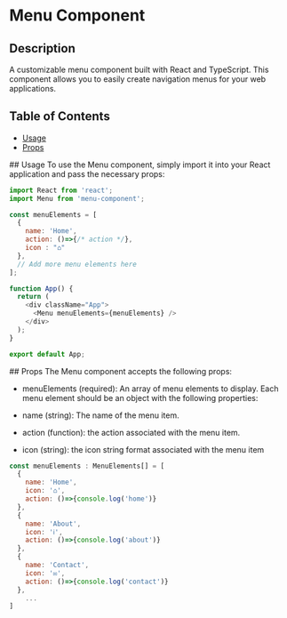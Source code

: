 # Menu Component

## Description

A customizable menu component built with React and TypeScript. This component allows you to easily create navigation menus for your web applications.

## Table of Contents

- [Usage](#usage)
- [Props](#props)

## Usage
To use the Menu component, simply import it into your React application and pass the necessary props:

```javascript
import React from 'react';
import Menu from 'menu-component';

const menuElements = [
  {
    name: 'Home',
    action: ()=>{/* action */},
    icon : "⌂"
  },
  // Add more menu elements here
];

function App() {
  return (
    <div className="App">
      <Menu menuElements={menuElements} />
    </div>
  );
}

export default App;

```

## Props
The Menu component accepts the following props:

- menuElements (required): An array of menu elements to display.
Each menu element should be an object with the following properties:

- name (string): The name of the menu item.
- action (function): the action associated with the menu item.
- icon (string): the icon string format associated with the menu item

```javascript
const menuElements : MenuElements[] = [
  {
    name: 'Home',
    icon: '⌂',
    action: ()=>{console.log('home')}
  },
  {
    name: 'About',
    icon: 'ℹ',
    action: ()=>{console.log('about')}
  },
  {
    name: 'Contact',
    icon: '✉️',
    action: ()=>{console.log('contact')}
  },
    ... 
]
```